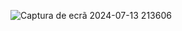 ![Captura de ecrã 2024-07-13 213606](https://github.com/user-attachments/assets/aa6b4244-7557-477e-807f-81ae4ecbd6c1)
